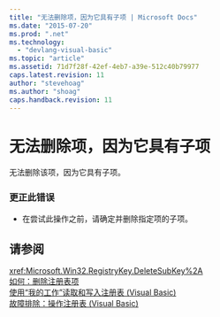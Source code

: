 ```yaml
---
title: "无法删除项，因为它具有子项 | Microsoft Docs"
ms.date: "2015-07-20"
ms.prod: ".net"
ms.technology: 
  - "devlang-visual-basic"
ms.topic: "article"
ms.assetid: 71d7f28f-42ef-4eb7-a39e-512c40b79977
caps.latest.revision: 11
author: "stevehoag"
ms.author: "shoag"
caps.handback.revision: 11
---
```

# 无法删除项，因为它具有子项
无法删除该项，因为它具有子项。  
  
### 更正此错误  
  
-   在尝试此操作之前，请确定并删除指定项的子项。  
  
## 请参阅  
 <xref:Microsoft.Win32.RegistryKey.DeleteSubKey%2A>   
 [如何：删除注册表项](../../visual-basic/developing-apps/programming/computer-resources/how-to-delete-a-registry-key.md)   
 [使用“我的工作”读取和写入注册表 \(Visual Basic\)](http://msdn.microsoft.com/zh-cn/1309ad05-5bef-401f-970a-2f6455873b79)   
 [故障排除：操作注册表 \(Visual Basic\)](http://msdn.microsoft.com/zh-cn/6ca24f55-3697-4017-b687-9de45858af4c)